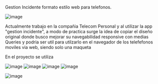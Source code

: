 Gestion Incidente formato estilo web para telefonos. 

![image](https://user-images.githubusercontent.com/86979361/149609781-cf816c00-0a44-45d6-bf12-769a5c169934.png)

Actualmente trabajo en la compañia Telecom Personal y al utilizar la app "gestion incidente", a modo de practica surge la idea de copiar el diseño original donde busco mejorar su navegabilidad responsive con medias Queries y podria ser util para utilzarlo en el navegador de los telefefonos moviles via web, siendo solo una maqueta

En el proyecto se utiliza 

![image](https://user-images.githubusercontent.com/86979361/149609235-8e76b2cc-386e-4db7-852e-f58587313a55.png)
![image](https://user-images.githubusercontent.com/86979361/149609254-37f72ed5-0df0-412a-8395-40a91f3e42d4.png)
![image](https://user-images.githubusercontent.com/86979361/149609264-54470a97-45de-42a5-8906-edbbe04731eb.png)
![image](https://user-images.githubusercontent.com/86979361/149609276-4de730d2-80bd-40e7-a6d2-b93afe12996f.png)



![image](https://user-images.githubusercontent.com/86979361/149621645-7f8e1976-72cf-4d9b-a260-1cb68f550e2f.png)



